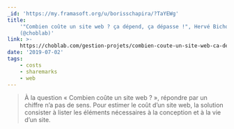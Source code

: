 ```yaml
---
_id: 'https://my.framasoft.org/u/borisschapira/?TaYEWg'
title:
    '"Combien coûte un site web ? ça dépend, ça dépasse !", Hervé Bichot
    (@choblab)'
link: >-
    https://choblab.com/gestion-projets/combien-coute-un-site-web-ca-depend-ca-depasse-13534.html
date: '2019-07-02'
tags:
    - costs
    - sharemarks
    - web
---
```


<div class="markdown"><blockquote>
<p>À la question « Combien coûte un site web ? », répondre par un chiffre n’a pas de sens. Pour estimer le coût d’un site web, la solution consister à lister les éléments nécessaires à la conception et à la vie d’un site.
</p>
</blockquote></div>

